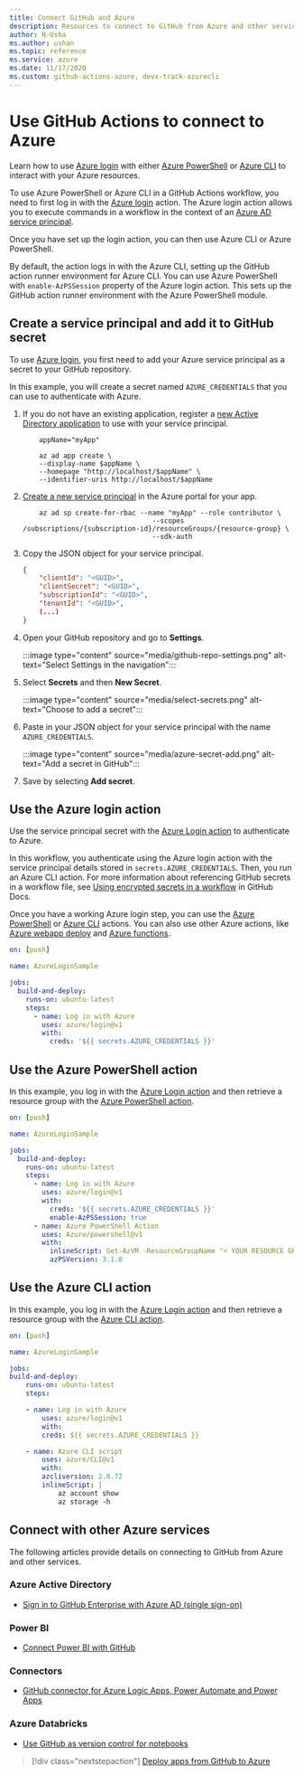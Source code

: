 ```yaml
--- 
title: Connect GitHub and Azure
description: Resources to connect to GitHub from Azure and other services  
author: N-Usha 
ms.author: ushan 
ms.topic: reference
ms.service: azure 
ms.date: 11/17/2020
ms.custom: github-actions-azure, devx-track-azurecli
---
```


# Use GitHub Actions to connect to Azure

Learn how to use [Azure login](https://github.com/Azure/login) with either [Azure PowerShell](https://github.com/Azure/PowerShell) or [Azure CLI](https://github.com/Azure/CLI) to interact with your Azure resources.

To use Azure PowerShell or Azure CLI in a GitHub Actions workflow, you need to first log in with the [Azure login](https://github.com/marketplace/actions/azure-login) action.
The Azure login action allows you to execute commands in a workflow in the context of an [Azure AD service principal](/azure/active-directory/develop/app-objects-and-service-principals#service-principal-object).

Once you have set up the login action, you can then use Azure CLI or Azure PowerShell.

By default, the action logs in with the Azure CLI, setting up the GitHub action runner environment for Azure CLI. You can use Azure PowerShell with `enable-AzPSSession` property of the Azure login action. This sets up the GitHub action runner environment with the Azure PowerShell module.

## Create a service principal and add it to GitHub secret

To use [Azure login](https://github.com/marketplace/actions/azure-login), you first need to add your Azure service principal as a secret to your GitHub repository.

In this example, you will create a secret named `AZURE_CREDENTIALS` that you can use to authenticate with Azure.  

1. If you do not have an existing application, register a [new Active Directory application](/azure/active-directory/develop/howto-create-service-principal-portal#register-an-application-with-azure-ad-and-create-a-service-principal&preserve-view=true) to use with your service principal.

    ```azurecli-interactive
        appName="myApp"

        az ad app create \
        --display-name $appName \
        --homepage "http://localhost/$appName" \
        --identifier-uris http://localhost/$appName
    ```

1. [Create a new service principal](/cli/azure/create-an-azure-service-principal-azure-cli?view=azure-cli-latest) in the Azure portal for your app. 

    ```azurecli-interactive
        az ad sp create-for-rbac --name "myApp" --role contributor \
                                    --scopes /subscriptions/{subscription-id}/resourceGroups/{resource-group} \
                                    --sdk-auth
    ```

1. Copy the JSON object for your service principal.

    ```json
    {
        "clientId": "<GUID>",
        "clientSecret": "<GUID>",
        "subscriptionId": "<GUID>",
        "tenantId": "<GUID>",
        (...)
    }
    ```

1. Open your GitHub repository and go to **Settings**.

    :::image type="content" source="media/github-repo-settings.png" alt-text="Select Settings in the navigation":::

1. Select **Secrets** and then **New Secret**.

    :::image type="content" source="media/select-secrets.png" alt-text="Choose to add a secret":::

1. Paste in your JSON object for your service principal with the name `AZURE_CREDENTIALS`. 

    :::image type="content" source="media/azure-secret-add.png" alt-text="Add a secret in GitHub":::

1. Save by selecting **Add secret**.

## Use the Azure login action

Use the service principal secret with the [Azure Login action](https://github.com/Azure/login) to authenticate to Azure.

In this workflow, you authenticate using the Azure login action with the service principal details stored in `secrets.AZURE_CREDENTIALS`. Then, you run an Azure CLI action. For more information about referencing GitHub secrets in a workflow file, see [Using encrypted secrets in a workflow](https://docs.github.com/en/free-pro-team@latest/actions/reference/encrypted-secrets#using-encrypted-secrets-in-a-workflow) in GitHub Docs.

Once you have a working Azure login step, you can use the [Azure PowerShell](https://github.com/Azure/PowerShell) or [Azure CLI](https://github.com/Azure/CLI) actions. You can also use other Azure actions, like [Azure webapp deploy](https://github.com/Azure/webapps-deploy) and [Azure functions](https://github.com/Azure/functions-action).

```yaml
on: [push]

name: AzureLoginSample

jobs:
  build-and-deploy:
    runs-on: ubuntu-latest
    steps:
      - name: Log in with Azure
        uses: azure/login@v1
        with:
          creds: '${{ secrets.AZURE_CREDENTIALS }}'
```

## Use the Azure PowerShell action

In this example, you log in with the [Azure Login action](https://github.com/Azure/login) and then retrieve a resource group with the [Azure PowerShell action](https://github.com/azure/powershell).

```yaml
on: [push]

name: AzureLoginSample

jobs:
  build-and-deploy:
    runs-on: ubuntu-latest
    steps:
      - name: Log in with Azure
        uses: azure/login@v1
        with:
          creds: '${{ secrets.AZURE_CREDENTIALS }}'
          enable-AzPSSession: true
      - name: Azure PowerShell Action
        uses: Azure/powershell@v1
        with:
          inlineScript: Get-AzVM -ResourceGroupName "< YOUR RESOURCE GROUP >"
          azPSVersion: 3.1.0
```

## Use the Azure CLI action

In this example, you log in with the [Azure Login action](https://github.com/Azure/login) and then retrieve a resource group with the [Azure CLI action](https://github.com/Azure/CLI).


```yaml
on: [push]

name: AzureLoginSample

jobs:
build-and-deploy:
    runs-on: ubuntu-latest
    steps:

    - name: Log in with Azure
        uses: azure/login@v1
        with:
        creds: ${{ secrets.AZURE_CREDENTIALS }}

    - name: Azure CLI script
        uses: azure/CLI@v1
        with:
        azcliversion: 2.0.72
        inlineScript: |
            az account show
            az storage -h
```

## Connect with other Azure services

The following articles provide details on connecting to GitHub from Azure and other services.  

### Azure Active Directory 

- [Sign in to GitHub Enterprise with Azure AD (single sign-on)](/azure/active-directory/saas-apps/github-tutorial)   

### Power BI

- [Connect Power BI with GitHub](/power-bi/service-connect-to-github)   

### Connectors

- [GitHub connector for Azure Logic Apps, Power Automate and Power Apps](/connectors/github/)   

### Azure Databricks

- [Use GitHub as version control for notebooks](/azure/databricks/notebooks/github-version-control) 

> [!div class="nextstepaction"]
> [Deploy apps from GitHub to Azure](deploy-to-azure.md)
